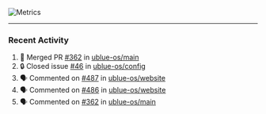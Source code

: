 ![Metrics](https://metrics.lecoq.io/KyleGospo?template=classic&base=header%2C%20activity%2C%20community%2C%20repositories%2C%20metadata&base.indepth=false&base.hireable=false&base.skip=false&config.timezone=America%2FLos_Angeles)

---
### Recent Activity
<!--START_SECTION:activity-->
1. 🎉 Merged PR [#362](https://github.com/ublue-os/main/pull/362) in [ublue-os/main](https://github.com/ublue-os/main)
2. 🔒 Closed issue [#46](https://github.com/ublue-os/config/issues/46) in [ublue-os/config](https://github.com/ublue-os/config)
3. 🗣 Commented on [#487](https://github.com/ublue-os/website/pull/487#issuecomment-1732415854) in [ublue-os/website](https://github.com/ublue-os/website)
4. 🗣 Commented on [#486](https://github.com/ublue-os/website/pull/486#issuecomment-1732415717) in [ublue-os/website](https://github.com/ublue-os/website)
5. 🗣 Commented on [#362](https://github.com/ublue-os/main/pull/362#issuecomment-1732413993) in [ublue-os/main](https://github.com/ublue-os/main)
<!--END_SECTION:activity-->
